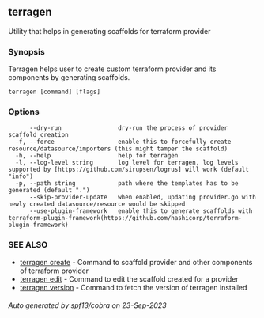 ## terragen

Utility that helps in generating scaffolds for terraform provider

### Synopsis

Terragen helps user to create custom terraform provider and its components by generating scaffolds.

```
terragen [command] [flags]
```

### Options

```
      --dry-run                dry-run the process of provider scaffold creation
  -f, --force                  enable this to forcefully create resource/datasource/importers (this might tamper the scaffold)
  -h, --help                   help for terragen
  -l, --log-level string       log level for terragen, log levels supported by [https://github.com/sirupsen/logrus] will work (default "info")
  -p, --path string            path where the templates has to be generated (default ".")
      --skip-provider-update   when enabled, updating provider.go with newly created datasource/resource would be skipped
      --use-plugin-framework   enable this to generate scaffolds with terraform-plugin-framework(https://github.com/hashicorp/terraform-plugin-framework)
```

### SEE ALSO

* [terragen create](terragen_create.md)	 - Command to scaffold provider and other components of terraform provider
* [terragen edit](terragen_edit.md)	 - Command to edit the scaffold created for a provider
* [terragen version](terragen_version.md)	 - Command to fetch the version of terragen installed

###### Auto generated by spf13/cobra on 23-Sep-2023
